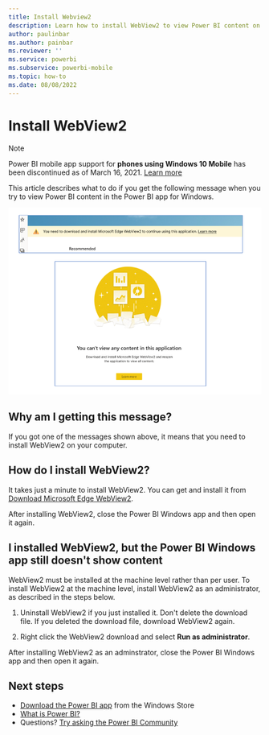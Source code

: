 ```yaml
---
title: Install Webview2
description: Learn how to install WebView2 to view Power BI content on your Power BI app for Windows.
author: paulinbar
ms.author: painbar
ms.reviewer: ''
ms.service: powerbi
ms.subservice: powerbi-mobile
ms.topic: how-to
ms.date: 08/08/2022
---
```

# Install WebView2

>[!NOTE]
>Power BI mobile app support for **phones using Windows 10 Mobile** has been discontinued as of March 16, 2021. [Learn more](/legal/powerbi/powerbi-mobile/power-bi-mobile-app-end-of-support-for-windows-phones)

This article describes what to do if you get the following message when you try to view Power BI content in the Power BI app for Windows.

![Screenshot of install WebView2 message in the Power BI app for Windows.](./media/mobile-windows-10-phone-app-webview2-installation/power-bi-windows-10-webview2-message.png)

## Why am I getting this message?

If you got one of the messages shown above, it means that you need to install WebView2 on your computer.

## How do I install WebView2?

It takes just a minute to install WebView2. You can get and install it from [Download Microsoft Edge WebView2](https://developer.microsoft.com/microsoft-edge/webview2/consumer/).

After installing WebView2, close the Power BI Windows app and then open it again.

## I installed WebView2, but the Power BI Windows app still doesn't show content

WebView2 must be installed at the machine level rather than per user. To install WebView2 at the machine level, install WebView2 as an administrator, as described in the steps below.

1. Uninstall WebView2 if you just installed it. Don't delete the download file. If you deleted the download file, download WebView2 again.

1. Right click the WebView2 download and select **Run as administrator**.

After installing WebView2 as an adminstrator, close the Power BI Windows app and then open it again.

## Next steps
* [Download the Power BI app](https://go.microsoft.com/fwlink/?LinkID=526478) from the Windows Store  
* [What is Power BI?](../../fundamentals/power-bi-overview.md)
* Questions? [Try asking the Power BI Community](https://community.powerbi.com/)
